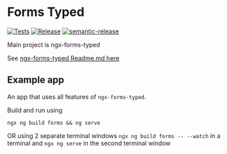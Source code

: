 # Forms Typed

[![Tests](https://github.com/gparlakov/forms-typed/actions/workflows/test-forms-typed.yml/badge.svg?branch=master)](https://github.com/gparlakov/forms-typed/actions/workflows/test-forms-typed.yml) [![Release](https://github.com/gparlakov/forms-typed/actions/workflows/release-forms-typed.yml/badge.svg?branch=master)](https://github.com/gparlakov/forms-typed/actions/workflows/release-forms-typed.yml) [![semantic-release](https://img.shields.io/badge/%20%20%F0%9F%93%A6%F0%9F%9A%80-semantic--release-e10079.svg)](https://github.com/semantic-release/semantic-release)

Main project is ngx-forms-typed

See [ngx-forms-typed Readme.md here](./projects/forms/README.md)

## Example app

An app that uses all features of `ngx-forms-typed`.

Build and run using

`ngx ng build forms && ng serve`

OR using 2 separate terminal windows
`ngx ng build forms -- --watch` in a terminal and `ngx ng serve` in the second terminal window
